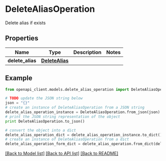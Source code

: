 # DeleteAliasOperation

Delete alias if exists

## Properties
Name | Type | Description | Notes
------------ | ------------- | ------------- | -------------
**delete_alias** | [**DeleteAlias**](DeleteAlias.md) |  | 

## Example

```python
from openapi_client.models.delete_alias_operation import DeleteAliasOperation

# TODO update the JSON string below
json = "{}"
# create an instance of DeleteAliasOperation from a JSON string
delete_alias_operation_instance = DeleteAliasOperation.from_json(json)
# print the JSON string representation of the object
print DeleteAliasOperation.to_json()

# convert the object into a dict
delete_alias_operation_dict = delete_alias_operation_instance.to_dict()
# create an instance of DeleteAliasOperation from a dict
delete_alias_operation_form_dict = delete_alias_operation.from_dict(delete_alias_operation_dict)
```
[[Back to Model list]](../README.md#documentation-for-models) [[Back to API list]](../README.md#documentation-for-api-endpoints) [[Back to README]](../README.md)


